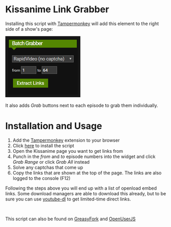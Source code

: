 # Kissanime Link Grabber

Installing this script with [Tampermonkey](https://tampermonkey.net) will add this element to the right side of a show's page:

![image](https://github.com/thorio/kaGrabber/raw/master/images/grabber.png)

It also adds *Grab* buttons next to each episode to grab them individually.

# Installation and Usage

1. Add the [Tampermonkey](https://tampermonkey.net) extension to your browser
2. Click [here](https://github.com/thorio/kaGrabber/raw/master/kaGrabber.user.js) to install the script
3. Open the Kissanime page you want to get links from
4. Punch in the *from* and *to* episode numbers into the widget and click *Grab Range* or click *Grab All* instead
5. Solve any captchas that come up
6. Copy the links that are shown at the top of the page. The links are also logged to the console (F12)

Following the steps above you will end up with a list of openload embed links. Some download managers are able to download this already, but to be sure you can use [youtube-dl](https://github.com/rg3/youtube-dl) to get limited-time direct links.

<br>

This script can also be found on [GreasyFork](https://greasyfork.org/en/scripts/370401-kissanime-link-grabber) and [OpenUserJS](https://openuserjs.org/scripts/Thorou/Kissanime_Link_Grabber)
